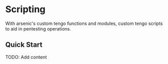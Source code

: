 # Scripting
With arsenic's custom tengo functions and modules, custom tengo scripts to aid in pentesting operations.

## Quick Start
TODO: Add content